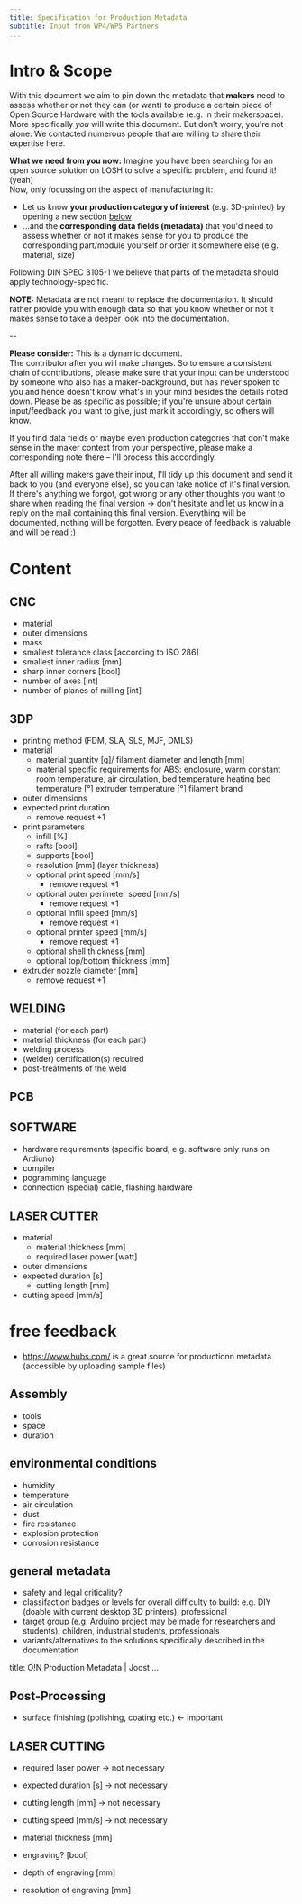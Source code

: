 ```yaml
---
title: Specification for Production Metadata
subtitle: Input from WP4/WP5 Partners
...
```


# Intro & Scope

With this document we aim to pin down the metadata that **makers** need to assess whether or not they can (or want) to produce a certain piece of Open Source Hardware with the tools available (e.g. in their makerspace).\
More specifically _you_ will write this document.
But don't worry, you're not alone.
We contacted numerous people that are willing to share their expertise here. 

**What we need from you now:** Imagine you have been searching for an open source solution on LOSH to solve a specific problem, and found it! (yeah)\
Now, only focussing on the aspect of manufacturing it:

- Let us know **your production category of interest** (e.g. 3D-printed) by opening a new section [below](#content)
- …and the **corresponding data fields (metadata)** that you'd need to assess whether or not it makes sense for you to produce the corresponding part/module yourself or order it somewhere else (e.g. material, size)

Following DIN SPEC 3105-1 we believe that parts of the metadata should apply technology-specific.

**NOTE:** Metadata are not meant to replace the documentation. It should rather provide you with enough data so that you know whether or not it makes sense to take a deeper look into the documentation.

--

**Please consider:** This is a dynamic document.\
The contributor after you will make changes.
So to ensure a consistent chain of contributions, please make sure that your input can be understood by someone who also has a maker-background, but has never spoken to you and hence doesn't know what's in your mind besides the details noted down.
Please be as specific as possible; if you're unsure about certain input/feedback you want to give, just mark it accordingly, so others will know.

If you find data fields or maybe even production categories that don't make sense in the maker context from your perspective, please make a corresponding note there – I'll process this accordingly.

After all willing makers gave their input, I'll tidy up this document and send it back to you (and everyone else), so you can take notice of it's final version.
If there's anything we forgot, got wrong or any other thoughts you want to share when reading the final version → don't hesitate and let us know in a reply on the mail containing this final version.
Everything will be documented, nothing will be forgotten.
Every peace of feedback is valuable and will be read :)

# Content

## CNC

- material
- outer dimensions
- mass
- smallest tolerance class [according to ISO 286]
- smallest inner radius [mm]
- sharp inner corners [bool]
- number of axes [int]
- number of planes of milling [int]

## 3DP

- printing method (FDM, SLA, SLS, MJF, DMLS)
- material
  - material quantity [g]/  filament diameter and length [mm]
  - material specific requirements
    for ABS: enclosure, warm constant room temperature, air circulation, bed temperature
    heating bed temperature [°]
    extruder temperature [°]
    filament brand
- outer dimensions
- expected print duration
  - remove request +1
- print parameters
  - infill [%]
  - rafts [bool]
  - supports [bool]
  - resolution [mm] (layer thickness)
  - optional print speed [mm/s]
    - remove request +1
  - optional outer perimeter speed [mm/s]
    - remove request +1
  - optional infill speed [mm/s]
    - remove request +1 
  - optional printer speed [mm/s]
    - remove request +1 
  - optional shell thickness [mm]
  - optional top/bottom thickness [mm]
- extruder nozzle diameter [mm]
  - remove request +1 

## WELDING

- material (for each part)
- material thickness (for each part)
- welding process
- (welder) certification(s) required
- post-treatments of the weld

## PCB

## SOFTWARE

- hardware requirements (specific board; e.g. software only runs on Ardiuno)
- compiler
- pogramming language
- connection (special) cable, flashing hardware

## LASER CUTTER

- material
  - material thickness [mm]
  - required laser power [watt]
- outer dimensions 
- expected duration [s]
  - cutting length [mm]
- cutting speed [mm/s]

# free feedback

- https://www.hubs.com/ is a great source for productionn metadata (accessible by uploading sample files)

## Assembly

- tools
- space
- duration

## environmental conditions

- humidity
- temperature
- air circulation
- dust
- fire resistance
- explosion protection
- corrosion resistance

## general metadata

- safety and legal criticality?
- classifaction badges or levels for overall difficulty to build: e.g. DIY (doable with current desktop 3D printers), professional
- target group (e.g. Arduino project may be made for researchers and students): children, industrial students, professionals
- variants/alternatives to the solutions specifically described in the documentation

title: O!N Production Metadata | Joost
...

## Post-Processing

- surface finishing (polishing, coating etc.) ← important

## LASER CUTTING

- required laser power → not necessary
- expected duration [s] → not necessary
- cutting length [mm] → not necessary
- cutting speed [mm/s] → not necessary

- material thickness [mm]
- engraving? [bool]
- depth of engraving [mm]
- resolution of engraving [mm]
